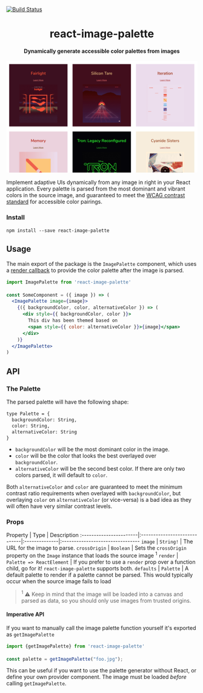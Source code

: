 [![Build Status](https://travis-ci.com/FormidableLabs/react-image-palette.svg?token=ycKCGETrX5nV3P6ePUdx&branch=master)](https://travis-ci.com/FormidableLabs/react-image-palette)


<h1 align="center">react-image-palette</h1>


<h4 align="center">
  Dynamically generate accessible color palettes from images
</h4>

![react-image-palette demo](./screenshot.png)



Implement adaptive UIs dynamically from any image in right in your React application. Every palette is parsed from the most dominant and vibrant colors in the source image, and guaranteed to meet the [WCAG contrast standard](https://www.w3.org/TR/UNDERSTANDING-WCAG20/visual-audio-contrast-contrast.html) for accessible color pairings.


### Install

```
npm install --save react-image-palette
```

## Usage

The main export of the package is the `ImagePalette` component, which uses a [render callback](https://cdb.reacttraining.com/use-a-render-prop-50de598f11ce) to provide the color palette after the image is parsed.

```jsx
import ImagePalette from 'react-image-palette'

const SomeComponent = ({ image }) => (
  <ImagePalette image={image}>
    {({ backgroundColor, color, alternativeColor }) => (
      <div style={{ backgroundColor, color }}>
        This div has been themed based on
        <span style={{ color: alternativeColor }}>{image}</span>
      </div>
    )}
  </ImagePalette>
)
```


## API


### The Palette

The parsed palette will have the following shape:

```
type Palette = {
  backgroundColor: String,
  color: String,
  alternativeColor: String
}
```

* `backgroundColor` will be the most dominant color in the image.
* `color` will be the color that looks the best overlayed over `backgroundColor`. 
* `alternativeColor` will be the second best color. If there are only two colors parsed, it will default to `color`.

Both `alternativeColor` and `color` are guaranteed to meet the minimum contrast ratio requirements when overlayed with `backgroundColor`, but overlaying `color` on `alternativeColor` (or vice-versa) is a bad idea as they will often have very similar contrast levels.

### Props

Property  	| 	Type		|	  Description
:-----------------------|:-----------------------------|:--------------|:--------------------------------
`image` |   `String!` |  The URL for the image to parse.
`crossOrigin` | `Boolean` | Sets the `crossOrigin` property on the `Image` instance that loads the source image <sup>1</sup>
`render` | `Palette => ReactElement` | If you prefer to use a `render` prop over a function child, go for it! `react-image-palette` supports both.
`defaults` | `Palette` | A default palette to render if a palette cannot be parsed. This would typically occur when the source image fails to load

> <sup>1</sup> ⚠️ Keep in mind that the image will be loaded into a canvas and parsed as data, so you should only use images from trusted origins. 

#### Imperative API

If you want to manually call the image palette function yourself it's exported as `getImagePalette`

```js
import {getImagePalette} from 'react-image-palette'

const palette = getImagePalette("foo.jpg");
```

This can be useful if you want to use the palette generator without React, or define your own provider component. The image must be loaded _before_ calling `getImagePalette`.